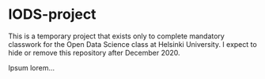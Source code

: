 # IODS-project

This is a temporary project that exists only to complete mandatory
classwork for the Open Data Science class at Helsinki University.  I
expect to hide or remove this repository after December 2020.

Ipsum lorem...

